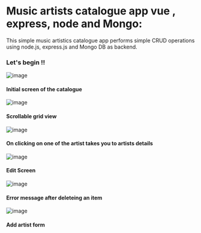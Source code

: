 # Music artists catalogue app vue , express, node and Mongo:
This simple music artistics catalogue app performs simple CRUD operations using node.js, express.js and Mongo DB as backend.

### Let's begin !! ###
                        
![image]((https://user-images.githubusercontent.com/97677773/151788928-505fb947-9da4-4efe-8cb7-4618a77e9312.png))

#### Initial screen of the catalogue ####


![image]((https://user-images.githubusercontent.com/97677773/151789891-8c7d4289-5728-4726-9652-94bdcf405e26.png))

#### Scrollable grid view   ####

![image]((https://user-images.githubusercontent.com/97677773/151789723-a5ae8ead-130f-49ee-aef9-0ba6fe64b188.png))

#### On clicking on one of the artist takes you to artists details ####

![image]((https://user-images.githubusercontent.com/97677773/151789802-266cca4b-e96c-4c43-b2e8-53c0c6a05d1a.png))

#### Edit Screen ####

![image]((https://user-images.githubusercontent.com/97677773/151789994-a8c36657-28b9-4783-a7de-61d5b5aa3f3a.png))

#### Error message after deleteing an item ####

![image]((https://user-images.githubusercontent.com/97677773/151790069-e13b3350-b1e3-4669-9285-24e29358759f.png))

#### Add artist form ####
